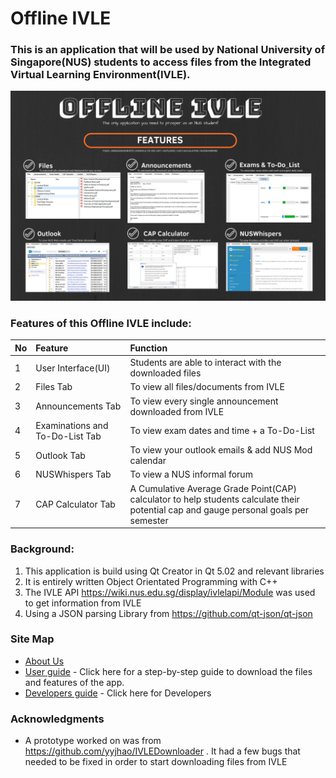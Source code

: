 # Offline IVLE

### This is an **application** that will be used by National University of Singapore(NUS) students to access files from the Integrated Virtual Learning Environment(IVLE).
<p align="center"><img src="https://github.com/Geraldcdx/IVLEDownloader/blob/master/docs/pics/Offline%20IVLE.png"width="750"></p>

### **Features of this Offline IVLE include:**
| No       | Feature      |Function  |
|----------- |:-----------------------|:-----|
| 1             | User Interface(UI) | Students are able to interact with the downloaded files |
| 2             | Files Tab | To view all files/documents from IVLE |
| 3           | Announcements Tab | To view every single announcement downloaded from IVLE |
| 4   | Examinations and To-Do-List Tab | To view exam dates and time + a To-Do-List |
| 5   | Outlook Tab | To view your outlook emails & add NUS Mod calendar |
| 6   | NUSWhispers Tab | To view a NUS informal forum |
| 7   | CAP Calculator Tab | A Cumulative Average Grade Point(CAP) calculator to help students calculate their potential cap and gauge personal goals per semester|
### **Background:** 
  1. This application is build using Qt Creator in Qt 5.02 and relevant libraries
  2. It is entirely written Object Orientated Programming with C++
  3. The IVLE API https://wiki.nus.edu.sg/display/ivlelapi/Module was used to get information from IVLE
  4. Using a JSON parsing Library from https://github.com/qt-json/qt-json 
  
### Site Map
* [About Us](https://github.com/Geraldcdx/IVLEDownloader/blob/master/docs/Aboutus.md)
* [User guide](https://github.com/Geraldcdx/IVLEDownloader/blob/master/docs/Userguide.md) - Click here for a step-by-step guide to download the files and features of the app.
* [Developers guide](https://github.com/Geraldcdx/IVLEDownloader/blob/master/docs/Developerguide.md) - Click here for Developers

### Acknowledgments
* A prototype worked on was from https://github.com/yyjhao/IVLEDownloader . It had a few bugs that needed to be fixed in order to start downloading files from IVLE
